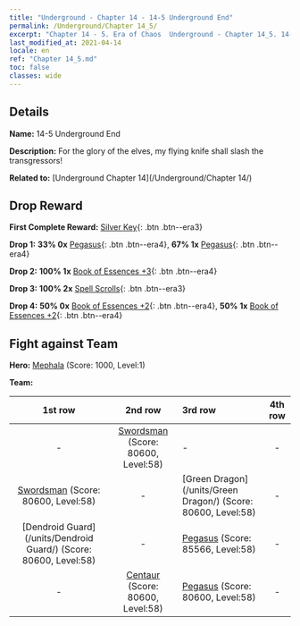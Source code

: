 ```yaml
---
title: "Underground - Chapter 14 - 14-5 Underground End"
permalink: /Underground/Chapter 14_5/
excerpt: "Chapter 14 - 5. Era of Chaos  Underground - Chapter 14_5. 14-5 Underground End"
last_modified_at: 2021-04-14
locale: en
ref: "Chapter 14_5.md"
toc: false
classes: wide
---
```


## Details

 **Name:** 14-5 Underground End

 **Description:** For the glory of the elves, my flying knife shall slash the transgressors!

 **Related to:** [Underground Chapter 14](/Underground/Chapter 14/)

## Drop Reward

 **First Complete Reward:** [Silver Key](/Items/con_693/){: .btn .btn--era3}

 **Drop 1:** **33% 0x** [Pegasus](/Items/unt_202/){: .btn .btn--era4}, **67% 1x** [Pegasus](/Items/unt_202/){: .btn .btn--era4}

 **Drop 2:** **100% 1x** [Book of Essences +3](/Items/mat_60/){: .btn .btn--era4}

 **Drop 3:** **100% 2x** [Spell Scrolls](/Items/con_694/){: .btn .btn--era3}

 **Drop 4:** **50% 0x** [Book of Essences +2](/Items/mat_53/){: .btn .btn--era4}, **50% 1x** [Book of Essences +2](/Items/mat_53/){: .btn .btn--era4}


## Fight against Team
 **Hero:** [Mephala](/heroes/Mephala/) (Score: 1000, Level:1)

 **Team:**


  | 1st row | 2nd row | 3rd row | 4th row |
  |:----:|:----:|:----|:----:|
  | - | [Swordsman](/units/Swordsman/) (Score: 80600, Level:58)  | - | - |
  | [Swordsman](/units/Swordsman/) (Score: 80600, Level:58)  | - | [Green Dragon](/units/Green Dragon/) (Score: 80600, Level:58)  | - |
  | [Dendroid Guard](/units/Dendroid Guard/) (Score: 80600, Level:58)  | - | [Pegasus](/units/Pegasus/) (Score: 85566, Level:58)  | - |
  | - | [Centaur](/units/Centaur/) (Score: 80600, Level:58)  | [Pegasus](/units/Pegasus/) (Score: 80600, Level:58)  | - |


